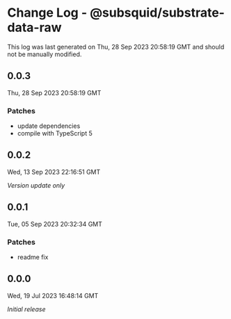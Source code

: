 # Change Log - @subsquid/substrate-data-raw

This log was last generated on Thu, 28 Sep 2023 20:58:19 GMT and should not be manually modified.

## 0.0.3
Thu, 28 Sep 2023 20:58:19 GMT

### Patches

- update dependencies
- compile with TypeScript 5

## 0.0.2
Wed, 13 Sep 2023 22:16:51 GMT

_Version update only_

## 0.0.1
Tue, 05 Sep 2023 20:32:34 GMT

### Patches

- readme fix

## 0.0.0
Wed, 19 Jul 2023 16:48:14 GMT

_Initial release_

